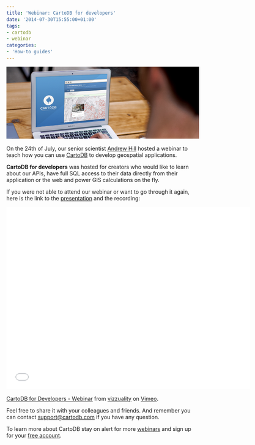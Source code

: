 ```yaml
---
title: 'Webinar: CartoDB for developers'
date: '2014-07-30T15:55:00+01:00'
tags:
- cartodb
- webinar
categories:
- 'How-to guides'
---
```


<div class="wrap"><p class="wrap-border"><img src="/img/posts/2014-07-30-cartodb-for-developers/developers.png" alt=""></p></div>

On the 24th of July, our senior scientist [Andrew Hill](https://twitter.com/andrewxhill) hosted a webinar to teach how you can use [CartoDB](http://cartodb.com/) to develop geospatial applications. 

<!--more-->

**CartoDB for developers** was hosted for creators who would like to learn about our APIs, have full SQL access to their data directly from their application or the web and power GIS calculations on the fly. 

If you were not able to attend our webinar or want to go through it again, here is the link to  the [presentation](http://cartodb.com/docs/Webinar_CartoDB_Developers.pdf) and the recording: 

<iframe src="//player.vimeo.com/video/101936210" width="637" height="475" frameborder="0" webkitallowfullscreen mozallowfullscreen allowfullscreen></iframe> <p><a href="http://vimeo.com/101936210">CartoDB for Developers - Webinar</a> from <a href="http://vimeo.com/vizzuality">vizzuality</a> on <a href="https://vimeo.com">Vimeo</a>.</p>


Feel free to share it with your colleagues and friends. And remember you can contact support@cartodb.com if you have any question.

To learn more about CartoDB stay on alert for more [webinars](http://cartodb.com/webinars) and sign up for your [free account](https://cartodb.com/signup). 

